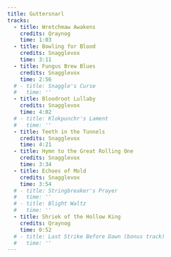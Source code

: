 ```yaml
---
title: Guttersnarl
tracks:
  - title: Wretchmaw Awakens
    credits: Qraynog
    time: 1:03
  - title: Bowling for Blood
    credits: Snagglevox
    time: 3:11
  - title: Fungus Brew Blues
    credits: Snagglevox
    time: 2:56
  # - title: Snaggle's Curse
  #   time: ''
  - title: Bloodroot Lullaby
    credits: Snagglevox
    time: 4:02
  # - title: Klokpunchr's Lament
  #   time: ''
  - title: Teeth in the Tunnels
    credits: Snagglevox
    time: 4:21
  - title: Hymn to the Great Rolling One
    credits: Snagglevox
    time: 3:34
  - title: Echoes of Mold
    credits: Snagglevox
    time: 3:54
  # - title: Stringbreaker's Prayer
  #   time: ''
  # - title: Blight Waltz
  #   time: ''
  - title: Shriek of the Hollow King
    credits: Qraynog
    time: 0:52
  # - title: Last Strike Before Dawn (bonus track)
  #   time: ''
---
```

